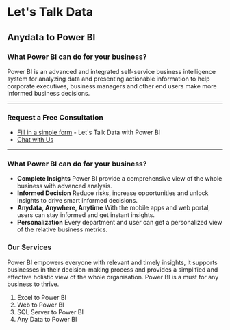 # Let's Talk Data

## Anydata to Power BI

### What Power BI can do for your business?
Power BI is an advanced and integrated self-service business intelligence system for analyzing data and presenting actionable information to help corporate executives, business managers and other end users make more informed business decisions.

----
### Request a Free Consultation
* [Fill in a simple form](https://forms.office.com/Pages/ResponsePage.aspx?id=DQSIkWdsW0yxEjajBLZtrQAAAAAAAAAAAAMAAIIIemFURjROT1lEQU02M1FaNEpaM1ZTRFlOUzJKNy4u) - Let's Talk Data with Power BI
* [Chat with Us](https://bit.ly/letstalkdatachat)

----

### What Power BI can do for your business?
- **Complete Insights** Power BI provide a comprehensive view of the whole business with advanced analysis.
- **Informed Decision** Reduce risks, increase opportunities and unlock insights to drive smart informed decisions.
- **Anydata, Anywhere, Anytime** With the mobile apps and web portal, users can stay informed and get instant insights.
- **Personalization** Every department and user can get a personalized view of the relative business metrics.


### Our Services

Power BI empowers everyone with relevant and timely insights, it supports businesses in their decision-making process and provides a simplified and effective holistic view of the whole organisation. Power BI is a must for any business to thrive.

1. Excel to Power BI
1. Web to Power BI
1. SQL Server to Power BI
1. Any Data to Power BI




